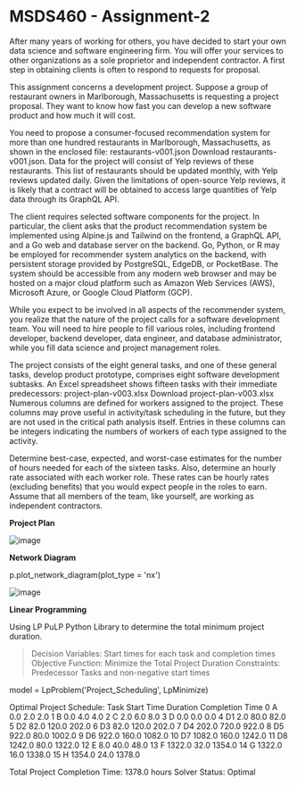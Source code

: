 # MSDS460 - Assignment-2

After many years of working for others, you have decided to start your own data science and software engineering firm. You will offer your services to other organizations as a sole proprietor and independent contractor. A first step in obtaining clients is often to respond to requests for proposal. 

This assignment concerns a development project. Suppose a group of restaurant owners in Marlborough, Massachusetts is requesting a project proposal. They want to know how fast you can develop a new software product and how much it will cost.

You need to propose a consumer-focused recommendation system for more than one hundred restaurants in Marlborough, Massachusetts, as shown in the enclosed file: restaurants-v001.json Download restaurants-v001.json. Data for the project will consist of Yelp reviews of these restaurants. This list of restaurants should be updated monthly, with Yelp reviews updated daily. Given the limitations of open-source Yelp reviews, it is likely that a contract will be obtained to access large quantities of Yelp data through its GraphQL API.

The client requires selected software components for the project. In particular, the client asks that the product recommendation system be implemented using Alpine.js and Tailwind on the frontend, a GraphQL API, and a Go web and database server on the backend. Go, Python, or R may be employed for recommender system analytics on the backend, with persistent storage provided by PostgreSQL, EdgeDB, or PocketBase. The system should be accessible from any modern web browser and may be hosted on a major cloud platform such as Amazon Web Services (AWS), Microsoft Azure, or Google Cloud Platform (GCP). 

While you expect to be involved in all aspects of the recommender system, you realize that the nature of the project calls for a software development team. You will need to hire people to fill various roles, including frontend developer, backend developer, data engineer, and database administrator, while you fill data science and project management roles.  

The project consists of the eight general tasks, and one of these general tasks, develop product prototype, comprises eight software development subtasks. An Excel spreadsheet shows fifteen tasks with their immediate predecessors: project-plan-v003.xlsx Download project-plan-v003.xlsx  Numerous columns are defined for workers assigned to the project. These columns may prove useful in activity/task scheduling in the future, but they are not used in the critical path analysis itself. Entries in these columns can be integers indicating the numbers of workers of each type assigned to the activity.

Determine best-case, expected, and worst-case estimates for the number of hours needed for each of the sixteen tasks. Also, determine an hourly rate associated with each worker role. These rates can be hourly rates (excluding benefits) that you would expect people in the roles to earn. Assume that all members of the team, like yourself, are working as independent contractors.

**Project Plan**

![image](https://github.com/user-attachments/assets/e0fb0b2f-55e7-44dc-8d19-7216cd279afd)

**Network Diagram**

p.plot_network_diagram(plot_type = 'nx')

![image](https://github.com/user-attachments/assets/6ef2403b-6a92-4a77-8853-871e9225345e)

**Linear Programming**

Using LP PuLP Python Library to determine the total minimum project duration.

> Decision Variables: Start times for each task and completion times
> Objective Function: Minimize the Total Project Duration
> Constraints: Predecessor Tasks and non-negative start times

 model = LpProblem('Project_Scheduling', LpMinimize)


Optimal Project Schedule:
   Task  Start Time  Duration  Completion Time
0     A         0.0       2.0              2.0
1     B         0.0       4.0              4.0
2     C         2.0       6.0              8.0
3     D         0.0       0.0              0.0
4    D1         2.0      80.0             82.0
5    D2        82.0     120.0            202.0
6    D3        82.0     120.0            202.0
7    D4       202.0     720.0            922.0
8    D5       922.0      80.0           1002.0
9    D6       922.0     160.0           1082.0
10   D7      1082.0     160.0           1242.0
11   D8      1242.0      80.0           1322.0
12    E         8.0      40.0             48.0
13    F      1322.0      32.0           1354.0
14    G      1322.0      16.0           1338.0
15    H      1354.0      24.0           1378.0

Total Project Completion Time: 1378.0 hours
Solver Status: Optimal

